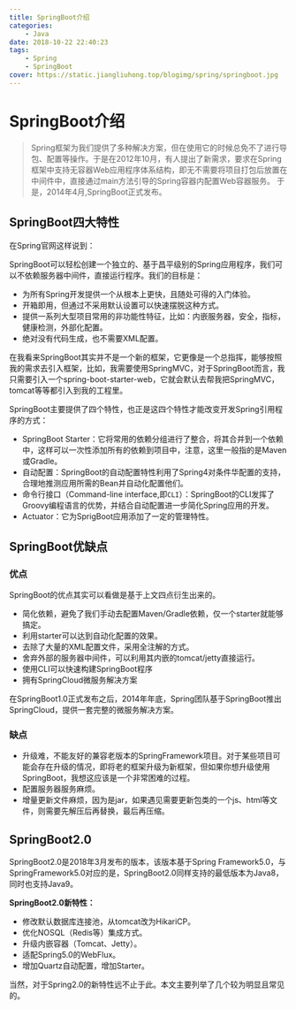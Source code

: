 ```yaml
---
title: SpringBoot介绍
categories: 
    - Java
date: 2018-10-22 22:40:23
tags:
    - Spring
    - SpringBoot
cover: https://static.jiangliuhong.top/blogimg/spring/springboot.jpg
---
```


# SpringBoot介绍

> Spring框架为我们提供了多种解决方案，但在使用它的时候总免不了进行导包、配置等操作。于是在2012年10月，有人提出了新需求，要求在Spring框架中支持无容器Web应用程序体系结构，即无不需要将项目打包后放置在中间件中，直接通过main方法引导的Spring容器内配置Web容器服务。 于是，2014年4月,SpringBoot正式发布。

## SpringBoot四大特性

在Spring官网这样说到：

SpringBoot可以轻松创建一个独立的、基于昌平级别的Spring应用程序，我们可以不依赖服务器中间件，直接运行程序。我们的目标是：

- 为所有Spring开发提供一个从根本上更快，且随处可得的入门体验。
- 开箱即用，但通过不采用默认设置可以快速摆脱这种方式。
- 提供一系列大型项目常用的非功能性特征，比如：内嵌服务器，安全，指标，健康检测，外部化配置。
- 绝对没有代码生成，也不需要XML配置。

在我看来SpringBoot其实并不是一个新的框架，它更像是一个总指挥，能够按照我的需求去引入框架，比如，我需要使用SpringMVC，对于SpringBoot而言，我只需要引入一个spring-boot-starter-web，它就会默认去帮我把SpringMVC，tomcat等等都引入到我的工程里。

SpringBoot主要提供了四个特性，也正是这四个特性才能改变开发Spring引用程序的方式：

- SpringBoot Starter：它将常用的依赖分组进行了整合，将其合并到一个依赖中，这样可以一次性添加所有的依赖到项目中，注意，这里一般指的是Maven或Gradle。
- 自动配置：SpringBoot的自动配置特性利用了Spring4对条件华配置的支持，合理地推测应用所需的Bean并自动化配置他们。
- 命令行接口（Command-line interface,即`CLI`）：SpringBoot的CLI发挥了Groovy编程语言的优势，并结合自动配置进一步简化Spring应用的开发。
- Actuator：它为SprigBoot应用添加了一定的管理特性。

## SpringBoot优缺点

### 优点

SpringBoot的优点其实可以看做是基于上文四点衍生出来的。

- 简化依赖，避免了我们手动去配置Maven/Gradle依赖，仅一个starter就能够搞定。
- 利用starter可以达到自动化配置的效果。
- 去除了大量的XML配置文件，采用全注解的方式。
- 舍弃外部的服务器中间件，可以利用其内嵌的tomcat/jetty直接运行。
- 使用CLI可以快速构建SpringBoot程序
- 拥有SpringCloud微服务解决方案

在SpringBoot1.0正式发布之后，2014年年底，Spring团队基于SpringBoot推出SpringCloud，提供一套完整的微服务解决方案。

### 缺点

- 升级难，不能友好的兼容老版本的SpringFramework项目。对于某些项目可能会存在升级的情况，即将老的框架升级为新框架，但如果你想升级使用SpringBoot，我想这应该是一个非常困难的过程。
- 配置服务器服务麻烦。
- 增量更新文件麻烦，因为是jar，如果遇见需要更新包类的一个js、html等文件，则需要先解压后再替换，最后再压缩。

## SpringBoot2.0

SpringBoot2.0是2018年3月发布的版本，该版本基于Spring Framework5.0，与SpringFramework5.0对应的是，SpringBoot2.0同样支持的最低版本为Java8，同时也支持Java9。

**SpringBoot2.0新特性：**

- 修改默认数据库连接池，从tomcat改为HikariCP。
- 优化NOSQL（Redis等）集成方式。
- 升级内嵌容器（Tomcat、Jetty）。
- 适配Spring5.0的WebFlux。
- 增加Quartz自动配置，增加Starter。

当然，对于Spring2.0的新特性远不止于此。本文主要列举了几个较为明显且常见的。

